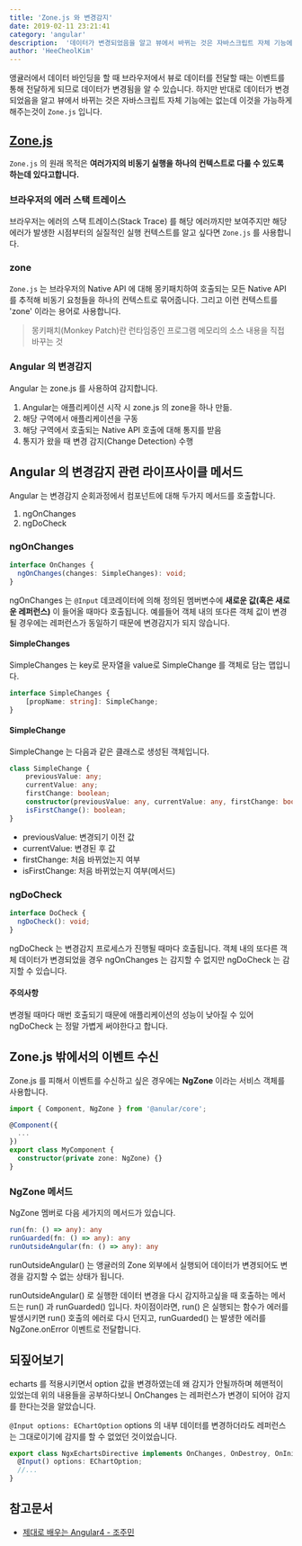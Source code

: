 ```yaml
---
title: 'Zone.js 와 변경감지'
date: 2019-02-11 23:21:41
category: 'angular'
description:  '데이터가 변경되었음을 알고 뷰에서 바뀌는 것은 자바스크립트 자체 기능에는 없는데 이것을 가능하게 해주는것이 `Zone.js` 인데, Zone.js 와 변경감지에 대해 알아봅니다.'
author: 'HeeCheolKim'
---
```


앵귤러에서 데이터 바인딩을 할 때 브라우저에서 뷰로 데이터를 전달할 때는 이벤트를 통해 전달하게 되므로 데이터가 변경됨을 알 수 있습니다. 하지만 반대로 데이터가 변경되었음을 알고 뷰에서 바뀌는 것은 자바스크립트 자체 기능에는 없는데 이것을 가능하게 해주는것이 `Zone.js` 입니다.

## [Zone.js](https://github.com/angular/zone.js)

`Zone.js` 의 원래 목적은 **여러가지의 비동기 실행을 하나의 컨텍스트로 다룰 수 있도록 하는데 있다고합니다.**  

### 브라우저의 에러 스택 트레이스

브라우저는 에러의 스택 트레이스(Stack Trace) 를 해당 에러까지만 보여주지만 해당 에러가 발생한 시점부터의 실질적인 실행 컨텍스트를 알고 싶다면 `Zone.js` 를 사용합니다.

### zone

`Zone.js` 는 브라우저의 Native API 에 대해 몽키패치하여 호출되는 모든 Native API 를 추적해 비동기 요청들을 하나의 컨텍스트로 묶어줍니다. 그리고 이런 컨텍스트를 'zone' 이라는 용어로 사용합니다.

> 몽키패치(Monkey Patch)란 런타임중인 프로그램 메모리의 소스 내용을 직접 바꾸는 것

### Angular 의 변경감지

Angular 는 zone.js 를 사용하여 감지합니다.

1. Angular는 애플리케이션 시작 시 zone.js 의 zone을 하나 만듦.
2. 해당 구역에서 애플리케이션을 구동
3. 해당 구역에서 호출되는 Native API 호출에 대해 통지를 받음
4. 통지가 왔을 때 변경 감지(Change Detection) 수행

## Angular 의 변경감지 관련 라이프사이클 메서드

Angular 는 변경감지 순회과정에서 컴포넌트에 대해 두가지 메서드를 호출합니다.

1. ngOnChanges
2. ngDoCheck

### ngOnChanges

```ts
interface OnChanges {
  ngOnChanges(changes: SimpleChanges): void;
}
```

ngOnChanges 는 `@Input` 데코레이터에 의해 정의된 멤버변수에 **새로운 값(혹은 새로운 레퍼런스)** 이 들어올 때마다 호출됩니다. 예를들어 객체 내의 또다른 객체 값이 변경될 경우에는 레퍼런스가 동일하기 때문에 변경감지가 되지 않습니다.

#### SimpleChanges

SimpleChanges 는 key로 문자열을 value로 SimpleChange 를 객체로 담는 맵입니다.

```ts
interface SimpleChanges {
    [propName: string]: SimpleChange;
}
```

#### SimpleChange

SimpleChange 는 다음과 같은 클래스로 생성된 객체입니다.

```ts
class SimpleChange {
    previousValue: any;
    currentValue: any;
    firstChange: boolean;
    constructor(previousValue: any, currentValue: any, firstChange: boolean);
    isFirstChange(): boolean;
}
```

* previousValue: 변경되기 이전 값
* currentValue: 변경된 후 값
* firstChange: 처음 바뀌었는지 여부
* isFirstChange: 처음 바뀌었는지 여부(메서드)


### ngDoCheck
```ts
interface DoCheck {
  ngDoCheck(): void;
}
```
ngDoCheck 는 변경감지 프로세스가 진행될 때마다 호출됩니다. 객체 내의 또다른 객체 데이터가 변경되었을 경우 ngOnChanges 는 감지할 수 없지만 ngDoCheck 는 감지할 수 있습니다.

#### 주의사항
변경될 때마다 매번 호출되기 때문에 애플리케이션의 성능이 낮아질 수 있어 ngDoCheck 는 정말 가볍게 써야한다고 합니다.


## Zone.js 밖에서의 이벤트 수신

Zone.js 를 피해서 이벤트를 수신하고 싶은 경우에는 **NgZone** 이라는 서비스 객체를 사용합니다.

```ts
import { Component, NgZone } from '@anular/core';

@Component({
  ...
})
export class MyComponent {
  constructor(private zone: NgZone) {}
}
```

### NgZone 메서드
NgZone 멤버로 다음 세가지의 메서드가 있습니다.
```ts
run(fn: () => any): any
runGuarded(fn: () => any): any
runOutsideAngular(fn: () => any): any
```

runOutsideAngular() 는 앵귤러의 Zone 외부에서 실행되어 데이터가 변경되어도 변경을 감지할 수 없는 상태가 됩니다.

runOutsideAngular() 로 실행한 데이터 변경을 다시 감지하고싶을 때 호출하는 메서드는 run() 과 runGuarded() 입니다. 차이점이라면, run() 은 실행되는 함수가 에러를 발생시키면 run() 호출의 에러로 다시 던지고, runGuarded() 는 발생한 에러를 NgZone.onError 이벤트로 전달합니다.


## 되짚어보기

echarts 를 적용시키면서 option 값을 변경하였는데 왜 감지가 안될까하며 헤맨적이 있었는데 위의 내용들을 공부하다보니 OnChanges 는 레퍼런스가 변경이 되어야 감지를 한다는것을 알았습니다.

`@Input options: EChartOption` options 의 내부 데이터를 변경하더라도 레퍼런스는 그대로이기에 감지를 할 수 없었던 것이었습니다.

```ts
export class NgxEchartsDirective implements OnChanges, OnDestroy, OnInit, DoCheck, AfterViewInit {
  @Input() options: EChartOption;
  //...
}
```

## 참고문서
* [제대로 배우는 Angular4 - 조주민](http://www.yes24.com/24/goods/42497045)
